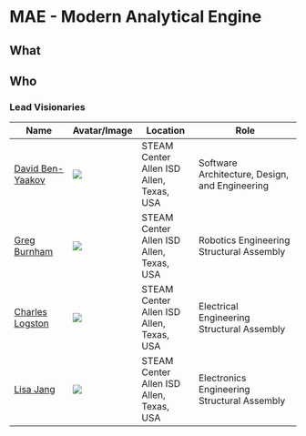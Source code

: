 # MAE - Modern Analytical Engine
## What
## Who
### Lead Visionaries

| Name  | Avatar/Image | Location | Role |
| ------------- | ------------- | ------------- | ------------- |
| [David Ben-Yaakov](https://github.com/maestro-b) | ![](https://github.com/maestro-b.png?size=100) | STEAM Center<br/>Allen ISD<br/>Allen, Texas, USA | Software Architecture, Design, and Engineering |
| [Greg Burnham](https://github.com/EagleRoboticsFTC) | ![](https://github.com/EagleRoboticsFTC.png?size=100)  | STEAM Center<br/>Allen ISD<br/>Allen, Texas, USA | Robotics Engineering<br/>Structural Assembly |
| [Charles Logston](https://github.com/BESTTeam58) | ![](https://github.com/BESTTeam58.png?size=100)  | STEAM Center<br/>Allen ISD<br/>Allen, Texas, USA | Electrical Engineering<br/>Structural Assembly |
| [Lisa Jang](https://github.com/mrsjang21) | ![](https://github.com/mrsjang21.png?size=100)  | STEAM Center<br/>Allen ISD<br/>Allen, Texas, USA | Electronics Engineering<br/>Structural Assembly |
